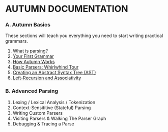 # AUTUMN DOCUMENTATION

### A. Autumn Basics

These sections will teach you everything you need to start writing practical grammars.

1. [What is parsing?](A1-parsing.md)
2. [Your First Grammar](A2-first-grammar.md)
3. [How Autumn Works](A3-how-autumn-works.md)
4. [Basic Parsers: Whirlwhind Tour](A4-basic-parsers.md)
5. [Creating an Abstract Syntax Tree (AST)](A5-creating-an-ast.md)
6. [Left-Recursion and Associativity](A6-left-recursion-associativity.md)

### B. Advanced Parsing

1. Lexing / Lexical Analysis / Tokenization
2. Context-Sensititive (Stateful) Parsing
3. Writing Custom Parsers
4. Visiting Parsers & Walking The Parser Graph
5. Debugging & Tracing a Parse
